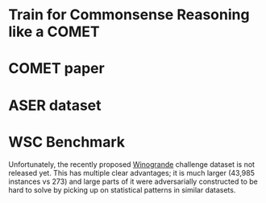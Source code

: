 # Train for Commonsense Reasoning like a COMET

# COMET paper

# ASER dataset

# WSC Benchmark

Unfortunately, the recently proposed [Winogrande](https://mosaic.allenai.org/projects/winogrande) challenge dataset is not released yet. This has multiple clear advantages; it is much larger (43,985 instances vs 273) and large parts of it were adversarially constructed to be hard to solve by picking up on statistical patterns in similar datasets.
